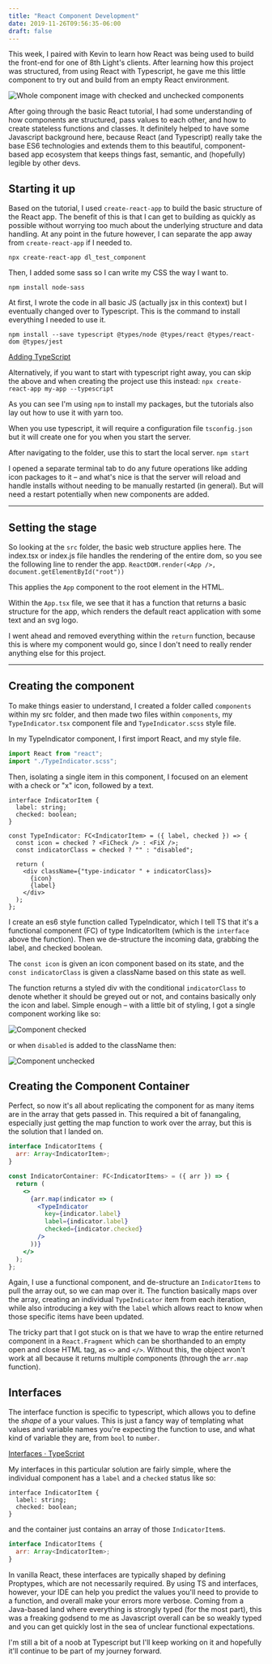 ```yaml
---
title: "React Component Development"
date: 2019-11-26T09:56:35-06:00
draft: false
---
```


This week, I paired with Kevin to learn how React was being used to build the front-end for one of 8th Light's clients. After learning how this project was structured, from using React with Typescript, he gave me this little component to try out and build from an empty React environment.

![Whole component image with checked and unchecked components](/img/whole-component.png)

After going through the basic React tutorial, I had some understanding of how components are structured, pass values to each other, and how to create stateless functions and classes. It definitely helped to have some Javascript background here, because React (and Typescript) really take the base ES6 technologies and extends them to this beautiful, component-based app ecosystem that keeps things fast, semantic, and (hopefully) legible by other devs.

## Starting it up

Based on the tutorial, I used `create-react-app` to build the basic structure of the React app. The benefit of this is that I can get to building as quickly as possible without worrying too much about the underlying structure and data handling. At any point in the future however, I can separate the app away from `create-react-app` if I needed to.

`npx create-react-app dl_test_component`

Then, I added some sass so I can write my CSS the way I want to.

`npm install node-sass`

At first, I wrote the code in all basic JS (actually jsx in this context) but I eventually changed over to Typescript. This is the command to install everything I needed to use it.

```shell
npm install --save typescript @types/node @types/react @types/react-dom @types/jest
```

[Adding TypeScript](https://create-react-app.dev/docs/adding-typescript/)

Alternatively, if you want to start with typescript right away, you can skip the above and when creating the project use this instead:
`npx create-react-app my-app --typescript`

As you can see I'm using `npm` to install my packages, but the tutorials also lay out how to use it with yarn too.

When you use typescript, it will require a configuration file `tsconfig.json` but it will create one for you when you start the server.

After navigating to the folder, use this to start the local server.
`npm start`

I opened a separate terminal tab to do any future operations like adding icon packages to it – and what's nice is that the server will reload and handle installs without needing to be manually restarted (in general). But will need a restart potentially when new components are added.

---

## Setting the stage

So looking at the `src` folder, the basic web structure applies here. The index.tsx or index.js file handles the rendering of the entire dom, so you see the following line to render the app.
`ReactDOM.render(<App />, document.getElementById("root"))`

This applies the `App` component to the root element in the HTML.

Within the `App.tsx` file, we see that it has a function that returns a basic structure for the app, which renders the default react application with some text and an svg logo.

I went ahead and removed everything within the `return` function, because this is where my component would go, since I don't need to really render anything else for this project.

---

## Creating the component

To make things easier to understand, I created a folder called `components` within my src folder, and then made two files within `components`, my `TypeIndicator.tsx` component file and `TypeIndicator.scss` style file.

In my TypeIndicator component, I first import React, and my style file.

```jsx
import React from "react";
import "./TypeIndicator.scss";
```

Then, isolating a single item in this component, I focused on an element with a check or "x" icon, followed by a text.

```tsx
interface IndicatorItem {
  label: string;
  checked: boolean;
}

const TypeIndicator: FC<IndicatorItem> = ({ label, checked }) => {
  const icon = checked ? <FiCheck /> : <FiX />;
  const indicatorClass = checked ? "" : "disabled";

  return (
    <div className={"type-indicator " + indicatorClass}>
      {icon}
      {label}
    </div>
  );
};
```

I create an es6 style function called TypeIndicator, which I tell TS that it's a functional component (FC) of type IndicatorItem (which is the `interface` above the function). Then we de-structure the incoming data, grabbing the label, and checked boolean.

The `const icon` is given an icon component based on its state, and the `const indicatorClass` is given a className based on this state as well.

The function returns a styled div with the conditional `indicatorClass` to denote whether it should be greyed out or not, and contains basically only the icon and label. Simple enough – with a little bit of styling, I got a single component working like so:

![Component checked](/img/component-countersign.png)

or when `disabled` is added to the className then:

![Component unchecked](/img/component-countersign-disabled.png)

## Creating the Component Container

Perfect, so now it's all about replicating the component for as many items are in the array that gets passed in. This required a bit of fanangaling, especially just getting the map function to work over the array, but this is the solution that I landed on.

```jsx
interface IndicatorItems {
  arr: Array<IndicatorItem>;
}

const IndicatorContainer: FC<IndicatorItems> = ({ arr }) => {
  return (
    <>
      {arr.map(indicator => (
        <TypeIndicator
          key={indicator.label}
          label={indicator.label}
          checked={indicator.checked}
        />
      ))}
    </>
  );
};
```

Again, I use a functional component, and de-structure an `IndicatorItems` to pull the array out, so we can map over it. The function basically maps over the array, creating an individual `TypeIndicator` item from each iteration, while also introducing a key with the `label` which allows react to know when those specific items have been updated.

The tricky part that I got stuck on is that we have to wrap the entire returned component in a `React.Fragment` which can be shorthanded to an empty open and close HTML tag, as `<>` and `</>`. Without this, the object won't work at all because it returns multiple components (through the `arr.map` function).

## Interfaces

The interface function is specific to typescript, which allows you to define the _shape_ of a your values. This is just a fancy way of templating what values and variable names you're expecting the function to use, and what kind of variable they are, from `bool` to `number`.

[Interfaces · TypeScript](https://www.typescriptlang.org/docs/handbook/interfaces.html)

My interfaces in this particular solution are fairly simple, where the individual component has a `label` and a `checked` status like so:

```tsx
interface IndicatorItem {
  label: string;
  checked: boolean;
}
```

and the container just contains an array of those `IndicatorItem`s.

```jsx
interface IndicatorItems {
  arr: Array<IndicatorItem>;
}
```

In vanilla React, these interfaces are typically shaped by defining Proptypes, which are not necessarily required. By using TS and interfaces, however, your IDE can help you predict the values you'll need to provide to a function, and overall make your errors more verbose. Coming from a Java-based land where everything is strongly typed (for the most part), this was a freaking godsend to me as Javascript overall can be so weakly typed and you can get quickly lost in the sea of unclear functional expectations.

I'm still a bit of a noob at Typescript but I'll keep working on it and hopefully it'll continue to be part of my journey forward.
